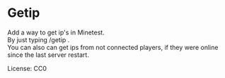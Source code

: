 # Getip
Add a way to get ip's in Minetest.	
By just typing /getip <name>.	
You can also can get ips from not connected players, if they were online since the last server restart.	

License: CC0
